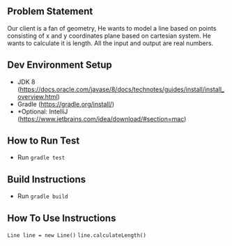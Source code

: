 ## Problem Statement

Our client is a fan of geometry, He wants to model a line based on points consisting of x and y coordinates plane based on cartesian system. He wants to calculate it is length. All the input and output are real numbers.

## Dev Environment Setup

- JDK 8 (https://docs.oracle.com/javase/8/docs/technotes/guides/install/install_overview.html)
- Gradle (https://gradle.org/install/)
- *Optional: IntelliJ (https://www.jetbrains.com/idea/download/#section=mac)

## How  to Run Test

- Run `gradle test`

## Build Instructions

- Run `gradle build`

## How To Use Instructions

`Line line = new Line()`
`line.calculateLength()`
